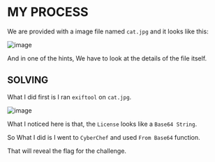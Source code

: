 # MY PROCESS

We are provided with a image file named `cat.jpg` and it looks like this:

![image](https://github.com/user-attachments/assets/eebb15d5-3c1b-4d46-8b21-9a54a5de9641)

And in one of the hints, We have to look at the details of the file itself.

## SOLVING

What I did first is I ran `exiftool` on `cat.jpg`.

![image](https://github.com/user-attachments/assets/f7bcec40-3d4a-4eb5-815c-a6155f7f65f7)

What I noticed here is that, the `License` looks like a `Base64 String`.

So What I did is I went to `CyberChef` and used `From Base64` function.

That will reveal the flag for the challenge.
